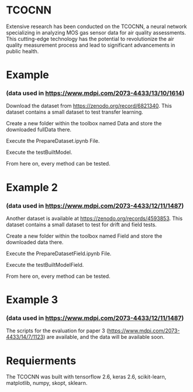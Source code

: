 # TCOCNN
Extensive research has been conducted on the TCOCNN, a neural network specializing in analyzing MOS gas sensor data for air quality assessments. This cutting-edge technology has the potential to revolutionize the air quality measurement process and lead to significant advancements in public health.

# Example 
### (data used in https://www.mdpi.com/2073-4433/13/10/1614)
Download the dataset from https://zenodo.org/record/6821340.
This dataset contains a small dataset to test transfer learning.

Create a new folder within the toolbox named Data and store the downloaded fullData there.

Execute the PrepareDataset.ipynb File. 

Execute the testBuiltModel.

From here on, every method can be tested.

# Example 2 
### (data used in https://www.mdpi.com/2073-4433/12/11/1487)
Another dataset is available at https://zenodo.org/records/4593853.
This dataset contains a small dataset to test for drift and field tests.

Create a new folder within the toolbox named Field and store the downloaded data there.

Execute the PrepareDatasetField.ipynb File. 

Execute the testBuiltModelField.

From here on, every method can be tested.

# Example 3 
### (data used in https://www.mdpi.com/2073-4433/12/11/1487)

The scripts for the evaluation for paper 3 (https://www.mdpi.com/2073-4433/14/7/1123) are available, and the data will be available soon.

# Requierments
The TCOCNN was built with tensorflow 2.6, keras 2.6, scikit-learn, matplotlib, numpy, skopt, sklearn.